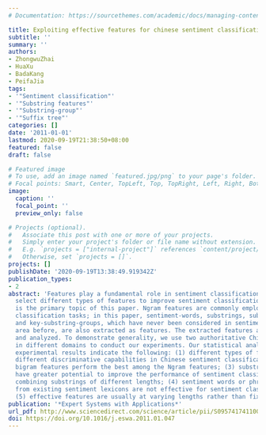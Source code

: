 ```yaml
---
# Documentation: https://sourcethemes.com/academic/docs/managing-content/

title: Exploiting effective features for chinese sentiment classification
subtitle: ''
summary: ''
authors:
- ZhongwuZhai
- HuaXu
- BadaKang
- PeifaJia
tags:
- '"Sentiment classification"'
- '"Substring features"'
- '"Substring-group"'
- '"Suffix tree"'
categories: []
date: '2011-01-01'
lastmod: 2020-09-19T21:38:50+08:00
featured: false
draft: false

# Featured image
# To use, add an image named `featured.jpg/png` to your page's folder.
# Focal points: Smart, Center, TopLeft, Top, TopRight, Left, Right, BottomLeft, Bottom, BottomRight.
image:
  caption: ''
  focal_point: ''
  preview_only: false

# Projects (optional).
#   Associate this post with one or more of your projects.
#   Simply enter your project's folder or file name without extension.
#   E.g. `projects = ["internal-project"]` references `content/project/deep-learning/index.md`.
#   Otherwise, set `projects = []`.
projects: []
publishDate: '2020-09-19T13:38:49.919342Z'
publication_types:
- 2
abstract: 'Features play a fundamental role in sentiment classification. How to effectively
  select different types of features to improve sentiment classification performance
  is the primary topic of this paper. Ngram features are commonly employed in text
  classification tasks; in this paper, sentiment-words, substrings, substring-groups,
  and key-substring-groups, which have never been considered in sentiment classification
  area before, are also extracted as features. The extracted features are then compared
  and analyzed. To demonstrate generality, we use two authoritative Chinese data sets
  in different domains to conduct our experiments. Our statistical analysis of the
  experimental results indicate the following: (1) different types of features possess
  different discriminative capabilities in Chinese sentiment classification; (2) character
  bigram features perform the best among the Ngram features; (3) substring-group features
  have greater potential to improve the performance of sentiment classification by
  combining substrings of different lengths; (4) sentiment words or phrases extracted
  from existing sentiment lexicons are not effective for sentiment classification;
  (5) effective features are usually at varying lengths rather than fixed lengths.'
publication: '*Expert Systems with Applications*'
url_pdf: http://www.sciencedirect.com/science/article/pii/S0957417411000674
doi: https://doi.org/10.1016/j.eswa.2011.01.047
---
```


